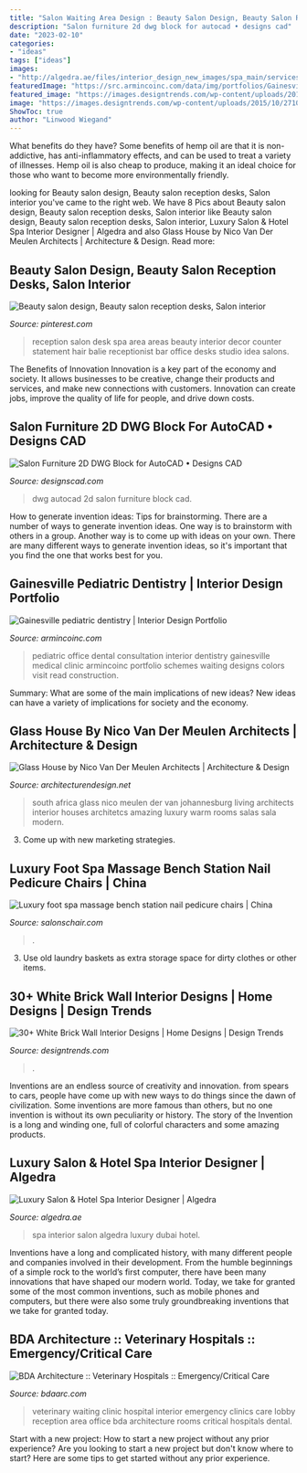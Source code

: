 ```yaml
---
title: "Salon Waiting Area Design : Beauty Salon Design, Beauty Salon Reception Desks, Salon Interior"
description: "Salon furniture 2d dwg block for autocad • designs cad"
date: "2023-02-10"
categories:
- "ideas"
tags: ["ideas"]
images:
- "http://algedra.ae/files/interior_design_new_images/spa_main/services_interior_design_hospitality_spa_main_1.jpg"
featuredImage: "https://src.armincoinc.com/data/img/portfolios/Gainesville_Pediatric_Dentistry/Gainesville_Pediatric_Dentistry_Office_Design_(3).jpg"
featured_image: "https://images.designtrends.com/wp-content/uploads/2015/10/27101357/Rustic-Living-Room-Design.jpg"
image: "https://images.designtrends.com/wp-content/uploads/2015/10/27101357/Rustic-Living-Room-Design.jpg"
ShowToc: true
author: "Linwood Wiegand"
---
```



What benefits do they have?
Some benefits of hemp oil are that it is non-addictive, has anti-inflammatory effects, and can be used to treat a variety of illnesses. Hemp oil is also cheap to produce, making it an ideal choice for those who want to become more environmentally friendly.

	

		
looking for Beauty salon design, Beauty salon reception desks, Salon interior you've came to the right web. We have 8 Pics about Beauty salon design, Beauty salon reception desks, Salon interior like Beauty salon design, Beauty salon reception desks, Salon interior, Luxury Salon &amp; Hotel Spa Interior Designer | Algedra and also Glass House by Nico Van Der Meulen Architects | Architecture &amp; Design. Read more:
		
    
## Beauty Salon Design, Beauty Salon Reception Desks, Salon Interior

<img loading=lazy src="https://i.pinimg.com/736x/7e/90/c5/7e90c57c1ebf954d6303dec79917b2ab--salon-reception-area-spa-reception.jpg" onerror="this.onerror=null;this.src='https://tse3.mm.bing.net/th?id=OIP.3HweVpDMTudcz5lZveYDXAHaJ4&amp;pid=15.1';" alt="Beauty salon design, Beauty salon reception desks, Salon interior">

_Source: pinterest.com_

>reception salon desk spa area areas beauty interior decor counter statement hair balie receptionist bar office desks studio idea salons. 

	

The Benefits of Innovation
Innovation is a key part of the economy and society. It allows businesses to be creative, change their products and services, and make new connections with customers. Innovation can create jobs, improve the quality of life for people, and drive down costs.

    
## Salon Furniture 2D DWG Block For AutoCAD • Designs CAD

<img loading=lazy src="https://designscad.com/wp-content/uploads/2016/11/salon_furniture_2d_dwg_block_for_autocad_12535.gif" onerror="this.onerror=null;this.src='https://tse2.mm.bing.net/th?id=OIP.RQEBnJA1X3n6wOfJO2RWywHaEV&amp;pid=15.1';" alt="Salon Furniture 2D DWG Block for AutoCAD • Designs CAD">

_Source: designscad.com_

>dwg autocad 2d salon furniture block cad. 

	

How to generate invention ideas: Tips for brainstorming.
There are a number of ways to generate invention ideas. One way is to brainstorm with others in a group. Another way is to come up with ideas on your own. There are many different ways to generate invention ideas, so it's important that you find the one that works best for you.

    
## Gainesville Pediatric Dentistry | Interior Design Portfolio

<img loading=lazy src="https://src.armincoinc.com/data/img/portfolios/Gainesville_Pediatric_Dentistry/Gainesville_Pediatric_Dentistry_Office_Design_(3).jpg" onerror="this.onerror=null;this.src='https://tse3.mm.bing.net/th?id=OIP.fxMrfbZtx0Wu7whPyeiQGQHaE8&amp;pid=15.1';" alt="Gainesville pediatric dentistry | Interior Design Portfolio">

_Source: armincoinc.com_

>pediatric office dental consultation interior dentistry gainesville medical clinic armincoinc portfolio schemes waiting designs colors visit read construction. 

	

Summary: What are some of the main implications of new ideas?
New ideas can have a variety of implications for society and the economy.

    
## Glass House By Nico Van Der Meulen Architects | Architecture &amp; Design

<img loading=lazy src="http://cdn.architecturendesign.net/wp-content/uploads/2014/07/Glass-House-14.jpg" onerror="this.onerror=null;this.src='https://tse2.mm.bing.net/th?id=OIP.SrrLC0w1B6Br2zOMpzYNqwHaE6&amp;pid=15.1';" alt="Glass House by Nico Van Der Meulen Architects | Architecture &amp; Design">

_Source: architecturendesign.net_

>south africa glass nico meulen der van johannesburg living architects interior houses architetcs amazing luxury warm rooms salas sala modern. 

	

3. Come up with new marketing strategies.

    
## Luxury Foot Spa Massage Bench Station Nail Pedicure Chairs | China

<img loading=lazy src="http://www.salonschair.com/wp-content/uploads/2020/05/微信图片_20200520143541.jpg" onerror="this.onerror=null;this.src='https://tse4.mm.bing.net/th?id=OIP.g9c9MFB8IchDWZMVbFgTGgHaJ3&amp;pid=15.1';" alt="Luxury foot spa massage bench station nail pedicure chairs | China">

_Source: salonschair.com_

>. 

	

3. Use old laundry baskets as extra storage space for dirty clothes or other items.

    
## 30+ White Brick Wall Interior Designs | Home Designs | Design Trends

<img loading=lazy src="https://images.designtrends.com/wp-content/uploads/2015/10/27101357/Rustic-Living-Room-Design.jpg" onerror="this.onerror=null;this.src='https://tse3.mm.bing.net/th?id=OIP.YlD7aAJk3Pnpsqe2WtiHTAHaK1&amp;pid=15.1';" alt="30+ White Brick Wall Interior Designs | Home Designs | Design Trends">

_Source: designtrends.com_

>. 

	

Inventions are an endless source of creativity and innovation. from spears to cars, people have come up with new ways to do things since the dawn of civilization. Some inventions are more famous than others, but no one invention is without its own peculiarity or history. The story of the Invention is a long and winding one, full of colorful characters and some amazing products.

    
## Luxury Salon &amp; Hotel Spa Interior Designer | Algedra

<img loading=lazy src="http://algedra.ae/files/interior_design_new_images/spa_main/services_interior_design_hospitality_spa_main_1.jpg" onerror="this.onerror=null;this.src='https://tse4.mm.bing.net/th?id=OIP.1gAZfV4KHkKiWjDWzbVJcQHaEo&amp;pid=15.1';" alt="Luxury Salon &amp; Hotel Spa Interior Designer | Algedra">

_Source: algedra.ae_

>spa interior salon algedra luxury dubai hotel. 

	

Inventions have a long and complicated history, with many different people and companies involved in their development. From the humble beginnings of a simple rock to the world’s first computer, there have been many innovations that have shaped our modern world. Today, we take for granted some of the most common inventions, such as mobile phones and computers, but there were also some truly groundbreaking inventions that we take for granted today.

    
## BDA Architecture :: Veterinary Hospitals :: Emergency/Critical Care

<img loading=lazy src="https://bdaarc.com/images/uploads/galleryphotos/e11-24Hour-Veterinary-Hospital-Waiting-Room.jpg" onerror="this.onerror=null;this.src='https://tse1.mm.bing.net/th?id=OIP.UkiFw_htoxL_OucNhkZKcQHaE8&amp;pid=15.1';" alt="BDA Architecture :: Veterinary Hospitals :: Emergency/Critical Care">

_Source: bdaarc.com_

>veterinary waiting clinic hospital interior emergency clinics care lobby reception area office bda architecture rooms critical hospitals dental. 

	

Start with a new project: How to start a new project without any prior experience?
Are you looking to start a new project but don't know where to start? Here are some tips to get started without any prior experience.

